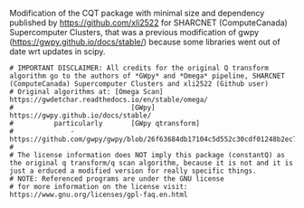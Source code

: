 Modification of the CQT package with minimal size and dependency published by https://github.com/xli2522 for SHARCNET (ComputeCanada) Supercomputer Clusters, that was a previous modification of gwpy (https://gwpy.github.io/docs/stable/) because some libraries went out of date wrt updates in scipy.

```None
# IMPORTANT DISCLAIMER: All credits for the original Q transform algorithm go to the authors of *GWpy* and *Omega* pipeline, SHARCNET (ComputeCanada) Supercomputer Clusters and xli2522 (Github user)
# Original algorithms at: [Omega Scan] https://gwdetchar.readthedocs.io/en/stable/omega/
#                             [GWpy] https://gwpy.github.io/docs/stable/
#          particularly       [GWpy qtransform]
#              - https://github.com/gwpy/gwpy/blob/26f63684db17104c5d552c30cdf01248b2ec76c9/gwpy/signal/qtransform.py
#
# The license information does NOT imply this package (constantQ) as the original q transform/q scan algorithm, because it is not and it is just a erduced a modified version for really specific things.
# NOTE: Referenced programs are under the GNU license 
# for more information on the license visit: https://www.gnu.org/licenses/gpl-faq.en.html
```
